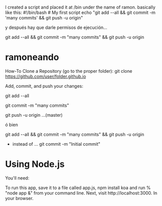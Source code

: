 I created a script and placed it at /bin under the name of ramon. basically like this:
#!/bin/bash # My first script
echo "git add --all && git commit -m 'many commits' && git push -u origin"

y después hay que darle permisos de ejecución...

git add --all && git commit -m "many commits" && git push -u origin 

ramoneando
==========

How-To Clone a Repository (go to the proper folder):
git clone https://github.com/user/folder.github.io


Add, commit, and push your changes:

git add --all

git commit -m "many commits"

git push -u origin 
...(master)

ó bien

git add --all && git commit -m "many commits" && git push -u origin 



* instead of ...
git commit -m "Initial commit"



Using Node.js
=============

You'll need:

To run this app, save it to a file called app.js, npm install koa and run % "node app &" from your command line. Next, visit http://localhost:3000. In your browser.
